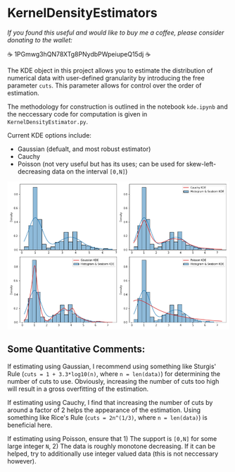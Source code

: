 # KernelDensityEstimators

*If you found this useful and would like to buy me a coffee, please consider donating to the wallet:*

☕ 1PGmwg3hQN78XTg8PNydbPWpeiupeQ15dj ☕

The KDE object in this project allows you to estimate the distribution of numerical data with user-defined granularity by introducing the free parameter `cuts`. This parameter allows for control over the order of estimation.

The methodology for construction is outlined in the notebook `kde.ipynb` and the neccessary code for computation is given in `KernelDensityEstimator.py`.

Current KDE options include:
- Gaussian (defualt, and most robust estimator)
- Cauchy
- Poisson (not very useful but has its uses; can be used for skew-left-decreasing data on the interval `[0,N]`)

<img src=comparison.png>

## Some Quantitative Comments:

If estimating using Gaussian, I recommend using something like Sturgis' Rule (`cuts = 1 + 3.3*log10(n)`, where `n = len(data)`) for determining the number of cuts to use. Obviously, increasing the number of cuts too high will result in a gross overfitting of the estimation. 

If estimating using Cauchy, I find that increasing the number of cuts by around a factor of 2 helps the appearance of the estimation. Using something like Rice's Rule (`cuts = 2n^(1/3)`, where `n = len(data)`) is beneficial here.

If estimating using Poisson, ensure that 1) The support is `[0,N]` for some large integer `N`, 2) The data is roughly monotone decreasing. If it can be helped, try to additionally use integer valued data (this is not neccessary however).

